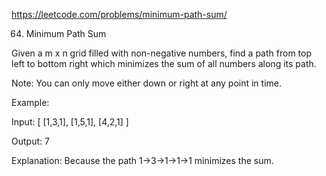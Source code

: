 https://leetcode.com/problems/minimum-path-sum/

64. Minimum Path Sum


Given a m x n grid filled with non-negative numbers, find a path from top left to bottom right which minimizes the sum of all numbers along its path.

Note: You can only move either down or right at any point in time.

Example:

Input:
[
  [1,3,1],
  [1,5,1],
  [4,2,1]
]

Output: 7

Explanation: Because the path 1→3→1→1→1 minimizes the sum.
